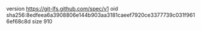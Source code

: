 version https://git-lfs.github.com/spec/v1
oid sha256:8edfeea6a3908806e144b903aa3181caeef7920ce3377739c031f9616ef68c8d
size 910
